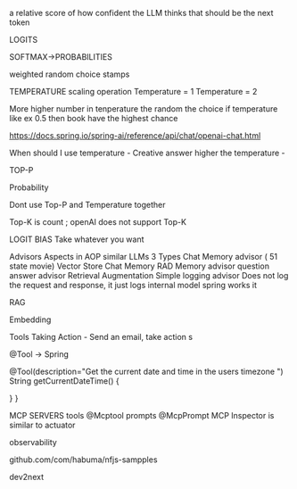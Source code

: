  
a relative score of how confident the LLM thinks that should be the next token

LOGITS

SOFTMAX->PROBABILITIES

weighted random choice
    stamps 

TEMPERATURE
scaling operation 
Temperature = 1
Temperature = 2

More higher number in tenperature the random the choice
if temperature like ex 0.5 then book have the highest chance


https://docs.spring.io/spring-ai/reference/api/chat/openai-chat.html

When should I use temperature 
    - Creative answer higher the temperature 
    - 

TOP-P

Probability 

Dont use Top-P and Temperature together


Top-K
is count ; openAI does not support Top-K

LOGIT BIAS
Take whatever you want

Advisors
    Aspects in AOP similar
    LLMs
        3 Types
            Chat Memory advisor ( 51 state movie)
            Vector Store Chat Memory
            RAD Memory advisor 
                question answer advisor
                Retrieval Augmentation 
            Simple logging advisor
                Does not log the request and response, it just logs internal model spring works it


RAG

Embedding

Tools
Taking Action - Send an email, take action s

@Tool -> Spring 


@Tool(description="Get the current date and time in the users timezone ")
String getCurrentDateTime()
{
    
}
}


MCP SERVERS
    tools
        @Mcptool
    prompts
        @McpPrompt
    MCP Inspector is similar to actuator 


observability


github.com/com/habuma/nfjs-sampples

dev2next
